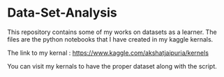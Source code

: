 # Data-Set-Analysis

This repository contains some of my works on datasets as a learner.
The files are the python notebooks that I have created in my kaggle kernals.

The link to my kernal : 
https://www.kaggle.com/akshatjaipuria/kernels

You can visit my kernals to have the proper dataset along with the script.
